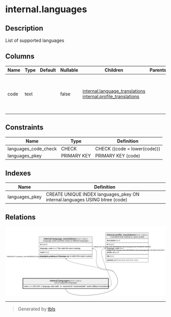 # internal.languages

## Description

List of supported languages

## Columns

| Name | Type | Default | Nullable | Children | Parents | Comment |
| ---- | ---- | ------- | -------- | -------- | ------- | ------- |
| code | text |  | false | [internal.language_translations](internal.language_translations.md) [internal.profile_translations](internal.profile_translations.md) |  | ISO 639-1 language code (with `xx` reserved for "untranslatable" and/or fallback translations) |

## Constraints

| Name | Type | Definition |
| ---- | ---- | ---------- |
| languages_code_check | CHECK | CHECK ((code = lower(code))) |
| languages_pkey | PRIMARY KEY | PRIMARY KEY (code) |

## Indexes

| Name | Definition |
| ---- | ---------- |
| languages_pkey | CREATE UNIQUE INDEX languages_pkey ON internal.languages USING btree (code) |

## Relations

![er](internal.languages.png)

---

> Generated by [tbls](https://github.com/k1LoW/tbls)
